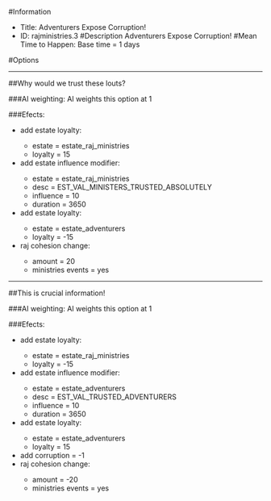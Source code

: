 #Information
 - Title: Adventurers Expose Corruption!
 - ID: rajministries.3
#Description
Adventurers Expose Corruption!
#Mean Time to Happen:
Base time = 1 days

#Options

___
##Why would we trust these louts?

###AI weighting:
AI weights this option at 1


###Efects:<ul><li>add estate loyalty:</li><ul><li>estate = estate_raj_ministries</li><li>loyalty = 15</li></ul><li>add estate influence modifier:</li><ul><li>estate = estate_raj_ministries</li><li>desc = EST_VAL_MINISTERS_TRUSTED_ABSOLUTELY</li><li>influence = 10</li><li>duration = 3650</li></ul><li>add estate loyalty:</li><ul><li>estate = estate_adventurers</li><li>loyalty = -15</li></ul><li>raj cohesion change:</li><ul><li>amount = 20</li><li>ministries events = yes</li></ul></ul>

___
##This is crucial information!

###AI weighting:
AI weights this option at 1


###Efects:<ul><li>add estate loyalty:</li><ul><li>estate = estate_raj_ministries</li><li>loyalty = -15</li></ul><li>add estate influence modifier:</li><ul><li>estate = estate_adventurers</li><li>desc = EST_VAL_TRUSTED_ADVENTURERS</li><li>influence = 10</li><li>duration = 3650</li></ul><li>add estate loyalty:</li><ul><li>estate = estate_adventurers</li><li>loyalty = 15</li></ul><li>add corruption = -1</li><li>raj cohesion change:</li><ul><li>amount = -20</li><li>ministries events = yes</li></ul></ul>
